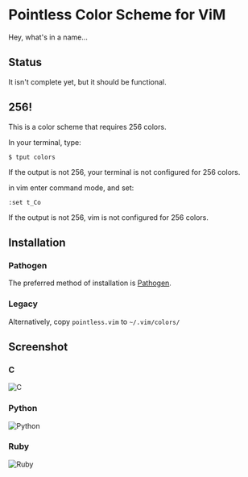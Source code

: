 # Pointless Color Scheme for ViM

Hey, what's in a name...

## Status

It isn't complete yet, but it should be functional.

## 256!

This is a color scheme that requires 256 colors.

In your terminal, type:

    $ tput colors

If the output is not 256, your terminal is not configured for 256 colors.

in vim enter command mode, and set:

    :set t_Co

If the output is not 256, vim is not configured for 256 colors.

## Installation

### Pathogen

The preferred method of installation is [Pathogen][vim-pathogen].

[vim-pathogen]:https://github.com/tpope/vim-pathogen 

### Legacy

Alternatively, copy ```pointless.vim``` to ```~/.vim/colors/```

## Screenshot

### C
![C](https://github.com/cnf/vim-pointless/raw/master/screenshots/pointless-c.png)

### Python
![Python](https://github.com/cnf/vim-pointless/raw/master/screenshots/pointless-python.png)

### Ruby
![Ruby](https://github.com/cnf/vim-pointless/raw/master/screenshots/pointless-ruby.png)
